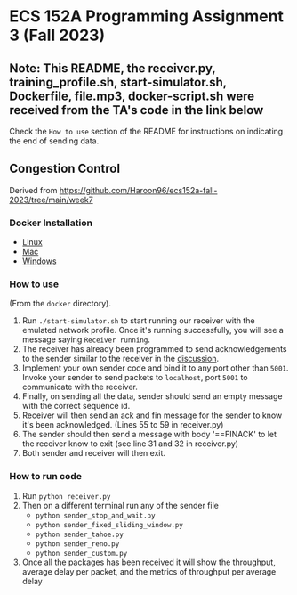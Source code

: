 #  ECS 152A Programming Assignment 3 (Fall 2023)

## Note: This README, the receiver.py, training_profile.sh, start-simulator.sh, Dockerfile, file.mp3, docker-script.sh were received from the TA's code in the link below 
Check the `How to use` section of the README for instructions on indicating the end of sending data.

## Congestion Control
Derived from https://github.com/Haroon96/ecs152a-fall-2023/tree/main/week7
### Docker Installation
* [Linux](https://docs.docker.com/engine/install/ubuntu/)
* [Mac](https://docs.docker.com/desktop/install/mac-install/)
* [Windows](https://docs.docker.com/desktop/install/windows-install/)

### How to use
(From the `docker` directory).
1. Run `./start-simulator.sh` to start running our receiver with the emulated network profile. Once it's running successfully, you will see a message saying `Receiver running`. 
2. The receiver has already been programmed to send acknowledgements to the sender similar to the receiver in the [discussion](https://github.com/Haroon96/ecs152a-fall-2023/blob/main/week7/docker/receiver.py).
3. Implement your own sender code and bind it to any port other than `5001`. Invoke your sender to send packets to `localhost`, port `5001` to communicate with the receiver.
4. Finally, on sending all the data, sender should send an empty message with the correct sequence id.
5. Receiver will then send an ack and fin message for the sender to know it's been acknowledged. (Lines 55 to 59 in receiver.py)
6. The sender should then send a message with body '==FINACK' to let the receiver know to exit (see line 31 and 32 in receiver.py)
7. Both sender and receiver will then exit.


### How to run code
1. Run ```python receiver.py```
2. Then on a different terminal run any of the sender file
    * ```python sender_stop_and_wait.py```
    * ```python sender_fixed_sliding_window.py```
    * ```python sender_tahoe.py```
    * ```python sender_reno.py```
    * ```python sender_custom.py```
3. Once all the packages has been received it will show the throughput, average delay per packet, and the metrics of throughput per average delay